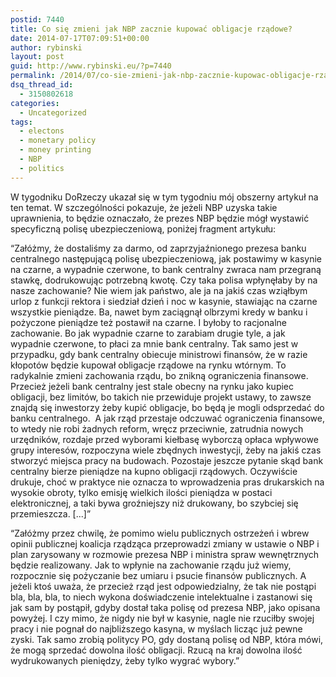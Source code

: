 ```yaml
---
postid: 7440
title: Co się zmieni jak NBP zacznie kupować obligacje rządowe?
date: 2014-07-17T07:09:51+00:00
author: rybinski
layout: post
guid: http://www.rybinski.eu/?p=7440
permalink: /2014/07/co-sie-zmieni-jak-nbp-zacznie-kupowac-obligacje-rzadowe/
dsq_thread_id:
  - 3150802618
categories:
  - Uncategorized
tags:
  - electons
  - monetary policy
  - money printing
  - NBP
  - politics
---
```

W tygodniku DoRzeczy ukazał się w tym tygodniu mój obszerny artykuł na ten temat. W szczególności pokazuje, że jeżeli NBP uzyska takie uprawnienia, to będzie oznaczało, że prezes NBP będzie mógł wystawić specyficzną polisę ubezpieczeniową, poniżej fragment artykułu:

“Załóżmy, że dostaliśmy za darmo, od zaprzyjaźnionego prezesa banku centralnego następującą polisę ubezpieczeniową, jak postawimy w kasynie na czarne, a wypadnie czerwone, to bank centralny zwraca nam przegraną stawkę, dodrukowując potrzebną kwotę. Czy taka polisa wpłynęłaby by na nasze zachowanie? Nie wiem jak państwo, ale ja na jakiś czas wziąłbym urlop z funkcji rektora i siedział dzień i noc w kasynie, stawiając na czarne wszystkie pieniądze. Ba, nawet bym zaciągnął olbrzymi kredy w banku i pożyczone pieniądze też postawił na czarne. I byłoby to racjonalne zachowanie. Bo jak wypadnie czarne to zarabiam drugie tyle, a jak wypadnie czerwone, to płaci za mnie bank centralny. Tak samo jest w przypadku, gdy bank centralny obiecuje ministrowi finansów, że w razie kłopotów będzie kupował obligacje rządowe na rynku wtórnym. To radykalnie zmieni zachowania rządu, bo znikną ograniczenia finansowe. Przecież jeżeli bank centralny jest stale obecny na rynku jako kupiec obligacji, bez limitów, bo takich nie przewiduje projekt ustawy, to zawsze znajdą się inwestorzy żeby kupić obligacje, bo będą je mogli odsprzedać do banku centralnego.  A jak rząd przestaje odczuwać ograniczenia finansowe, to wtedy nie robi żadnych reform, wręcz przeciwnie, zatrudnia nowych urzędników, rozdaje przed wyborami kiełbasę wyborczą opłaca wpływowe grupy interesów, rozpoczyna wiele zbędnych inwestycji, żeby na jakiś czas stworzyć miejsca pracy na budowach. Pozostaje jeszcze pytanie skąd bank centralny bierze pieniądze na kupno obligacji rządowych. Oczywiście drukuje, choć w praktyce nie oznacza to wprowadzenia pras drukarskich na wysokie obroty, tylko emisję wielkich ilości pieniądza w postaci elektronicznej, a taki bywa groźniejszy niż drukowany, bo szybciej się przemieszcza. [...]”

“Załóżmy przez chwilę, że pomimo wielu publicznych ostrzeżeń i wbrew opinii publicznej koalicja rządząca przeprowadzi zmiany w ustawie o NBP i plan zarysowany w rozmowie prezesa NBP i ministra spraw wewnętrznych będzie realizowany. Jak to wpłynie na zachowanie rządu już wiemy, rozpocznie się pożyczanie bez umiaru i psucie finansów publicznych. A jeżeli ktoś uważa, że przecież rząd jest odpowiedzialny, że tak nie postąpi bla, bla, bla, to niech wykona doświadczenie intelektualne i zastanowi się jak sam by postąpił, gdyby dostał taka polisę od prezesa NBP, jako opisana powyżej. I czy mimo, że nigdy nie był w kasynie, nagle nie rzuciłby swojej pracy i nie pognał do najbliższego kasyna, w myślach licząc już pewne zyski. Tak samo zrobią politycy PO, gdy dostaną polisę od NBP, która mówi, że mogą sprzedać dowolna ilość obligacji. Rzucą na kraj dowolna ilość wydrukowanych pieniędzy, żeby tylko wygrać wybory.”
